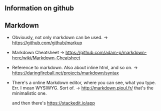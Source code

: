 ## Information on github


## Markdown


- Obviously, not only markdown can be used.
   -> https://github.com/github/markup


- Markdown Cheatsheet
	-> https://github.com/adam-p/markdown-here/wiki/Markdown-Cheatsheet


- Reference to markdown. Also about inline html, and so on.
	-> https://daringfireball.net/projects/markdown/syntax


- There's a online Markdown editor, where you can see, what you type. Err. I mean WYSIWYG. Sort of.
	 -> http://markdown.pioul.fr/
	that's the minimalistic one.

	and then there's 
	https://stackedit.io/app
	




